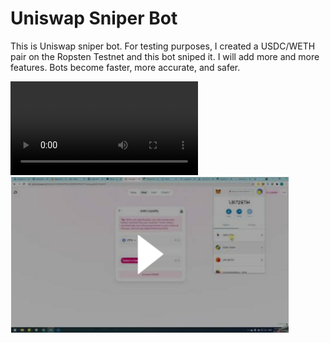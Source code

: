 # Uniswap Sniper Bot
This is Uniswap sniper bot.
For testing purposes, I created a USDC/WETH pair on the Ropsten Testnet and this bot sniped it. I will add more and more features.
Bots become faster, more accurate, and safer.

![](my_video.mov)
[![Uniswap sniper bot](https://github.com/web-full-stack-developer/uniswap-sniper-bot-public/blob/main/intro.png)](https://www.youtube.com/watch?v=0OIOFHkDDv0&ab_channel=%D0%9E%D0%BB%D0%B5%D0%BA%D1%81%D0%B0%D0%BD%D0%B4%D1%80%D0%A1%D0%B0%D0%B2%D1%96%D0%BD)
